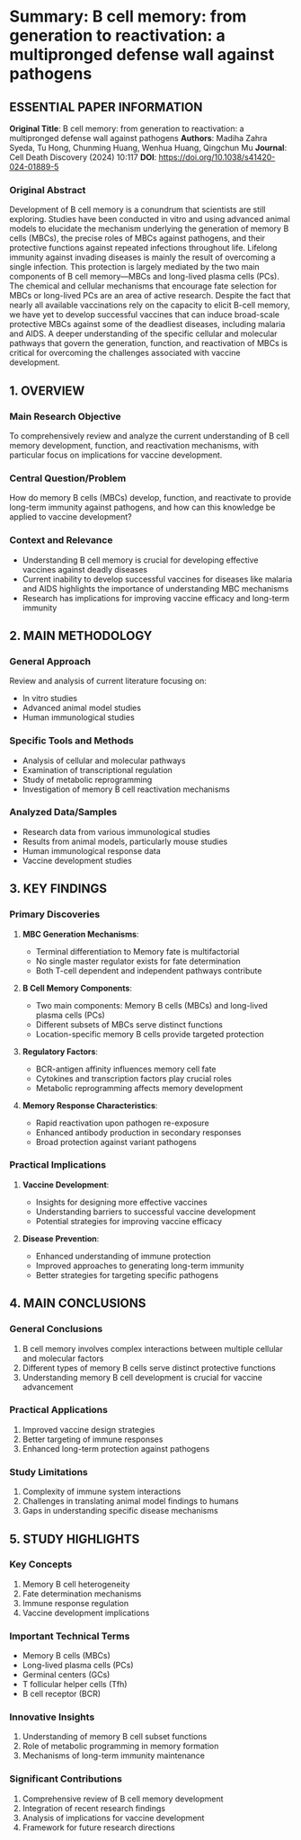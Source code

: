 # Summary: B cell memory: from generation to reactivation: a multipronged defense wall against pathogens

## ESSENTIAL PAPER INFORMATION
**Original Title**: B cell memory: from generation to reactivation: a multipronged defense wall against pathogens
**Authors**: Madiha Zahra Syeda, Tu Hong, Chunming Huang, Wenhua Huang, Qingchun Mu
**Journal**: Cell Death Discovery (2024) 10:117
**DOI**: https://doi.org/10.1038/s41420-024-01889-5

### Original Abstract
Development of B cell memory is a conundrum that scientists are still exploring. Studies have been conducted in vitro and using advanced animal models to elucidate the mechanism underlying the generation of memory B cells (MBCs), the precise roles of MBCs against pathogens, and their protective functions against repeated infections throughout life. Lifelong immunity against invading diseases is mainly the result of overcoming a single infection. This protection is largely mediated by the two main components of B cell memory—MBCs and long-lived plasma cells (PCs). The chemical and cellular mechanisms that encourage fate selection for MBCs or long-lived PCs are an area of active research. Despite the fact that nearly all available vaccinations rely on the capacity to elicit B-cell memory, we have yet to develop successful vaccines that can induce broad-scale protective MBCs against some of the deadliest diseases, including malaria and AIDS. A deeper understanding of the specific cellular and molecular pathways that govern the generation, function, and reactivation of MBCs is critical for overcoming the challenges associated with vaccine development.

## 1. OVERVIEW

### Main Research Objective
To comprehensively review and analyze the current understanding of B cell memory development, function, and reactivation mechanisms, with particular focus on implications for vaccine development.

### Central Question/Problem
How do memory B cells (MBCs) develop, function, and reactivate to provide long-term immunity against pathogens, and how can this knowledge be applied to vaccine development?

### Context and Relevance
- Understanding B cell memory is crucial for developing effective vaccines against deadly diseases
- Current inability to develop successful vaccines for diseases like malaria and AIDS highlights the importance of understanding MBC mechanisms
- Research has implications for improving vaccine efficacy and long-term immunity

## 2. MAIN METHODOLOGY

### General Approach
Review and analysis of current literature focusing on:
- In vitro studies
- Advanced animal model studies
- Human immunological studies

### Specific Tools and Methods
- Analysis of cellular and molecular pathways
- Examination of transcriptional regulation
- Study of metabolic reprogramming
- Investigation of memory B cell reactivation mechanisms

### Analyzed Data/Samples
- Research data from various immunological studies
- Results from animal models, particularly mouse studies
- Human immunological response data
- Vaccine development studies

## 3. KEY FINDINGS

### Primary Discoveries
1. **MBC Generation Mechanisms**:
   - Terminal differentiation to Memory fate is multifactorial
   - No single master regulator exists for fate determination
   - Both T-cell dependent and independent pathways contribute

2. **B Cell Memory Components**:
   - Two main components: Memory B cells (MBCs) and long-lived plasma cells (PCs)
   - Different subsets of MBCs serve distinct functions
   - Location-specific memory B cells provide targeted protection
   
3. **Regulatory Factors**:
   - BCR-antigen affinity influences memory cell fate
   - Cytokines and transcription factors play crucial roles
   - Metabolic reprogramming affects memory development

4. **Memory Response Characteristics**:
   - Rapid reactivation upon pathogen re-exposure
   - Enhanced antibody production in secondary responses
   - Broad protection against variant pathogens

### Practical Implications
1. **Vaccine Development**:
   - Insights for designing more effective vaccines
   - Understanding barriers to successful vaccine development
   - Potential strategies for improving vaccine efficacy

2. **Disease Prevention**:
   - Enhanced understanding of immune protection
   - Improved approaches to generating long-term immunity
   - Better strategies for targeting specific pathogens

## 4. MAIN CONCLUSIONS

### General Conclusions
1. B cell memory involves complex interactions between multiple cellular and molecular factors
2. Different types of memory B cells serve distinct protective functions
3. Understanding memory B cell development is crucial for vaccine advancement

### Practical Applications
1. Improved vaccine design strategies
2. Better targeting of immune responses
3. Enhanced long-term protection against pathogens

### Study Limitations
1. Complexity of immune system interactions
2. Challenges in translating animal model findings to humans
3. Gaps in understanding specific disease mechanisms

## 5. STUDY HIGHLIGHTS

### Key Concepts
1. Memory B cell heterogeneity
2. Fate determination mechanisms
3. Immune response regulation
4. Vaccine development implications

### Important Technical Terms
- Memory B cells (MBCs)
- Long-lived plasma cells (PCs)
- Germinal centers (GCs)
- T follicular helper cells (Tfh)
- B cell receptor (BCR)

### Innovative Insights
1. Understanding of memory B cell subset functions
2. Role of metabolic programming in memory formation
3. Mechanisms of long-term immunity maintenance

### Significant Contributions
1. Comprehensive review of B cell memory development
2. Integration of recent research findings
3. Analysis of implications for vaccine development
4. Framework for future research directions
